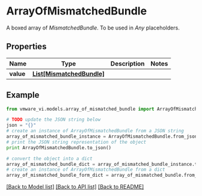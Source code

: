 # ArrayOfMismatchedBundle

A boxed array of *MismatchedBundle*. To be used in *Any* placeholders. 

## Properties
Name | Type | Description | Notes
------------ | ------------- | ------------- | -------------
**value** | [**List[MismatchedBundle]**](MismatchedBundle.md) |  | 

## Example

```python
from vmware_vi.models.array_of_mismatched_bundle import ArrayOfMismatchedBundle

# TODO update the JSON string below
json = "{}"
# create an instance of ArrayOfMismatchedBundle from a JSON string
array_of_mismatched_bundle_instance = ArrayOfMismatchedBundle.from_json(json)
# print the JSON string representation of the object
print ArrayOfMismatchedBundle.to_json()

# convert the object into a dict
array_of_mismatched_bundle_dict = array_of_mismatched_bundle_instance.to_dict()
# create an instance of ArrayOfMismatchedBundle from a dict
array_of_mismatched_bundle_form_dict = array_of_mismatched_bundle.from_dict(array_of_mismatched_bundle_dict)
```
[[Back to Model list]](../README.md#documentation-for-models) [[Back to API list]](../README.md#documentation-for-api-endpoints) [[Back to README]](../README.md)


